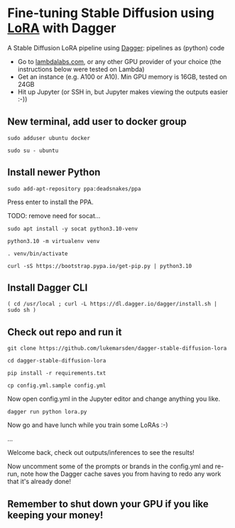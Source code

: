 # Fine-tuning Stable Diffusion using [LoRA](https://github.com/cloneofsimo/lora) with Dagger

A Stable Diffusion LoRA pipeline using [Dagger](https://dagger.io): pipelines as (python) code

* Go to [lambdalabs.com](https://lambdalabs.com), or any other GPU provider of your choice (the instructions below were tested on Lambda)
* Get an instance (e.g. A100 or A10). Min GPU memory is 16GB, tested on 24GB
* Hit up Jupyter (or SSH in, but Jupyter makes viewing the outputs easier :-))

## New terminal, add user to docker group

```
sudo adduser ubuntu docker
```
```
sudo su - ubuntu
```

## Install newer Python

```
sudo add-apt-repository ppa:deadsnakes/ppa
```
Press enter to install the PPA.

TODO: remove need for socat...

```
sudo apt install -y socat python3.10-venv
```
```
python3.10 -m virtualenv venv
```
```
. venv/bin/activate
```
```
curl -sS https://bootstrap.pypa.io/get-pip.py | python3.10
```

## Install Dagger CLI

```
( cd /usr/local ; curl -L https://dl.dagger.io/dagger/install.sh | sudo sh )
```

## Check out repo and run it

```
git clone https://github.com/lukemarsden/dagger-stable-diffusion-lora
```
```
cd dagger-stable-diffusion-lora
```

```
pip install -r requirements.txt
```
```
cp config.yml.sample config.yml
```

Now open config.yml in the Jupyter editor and change anything you like.

```
dagger run python lora.py
```

Now go and have lunch while you train some LoRAs :-)

...

Welcome back, check out outputs/inferences to see the results!

Now uncomment some of the prompts or brands in the config.yml and re-run, note how the Dagger cache saves you from having to redo any work that it's already done!

## Remember to shut down your GPU if you like keeping your money!
